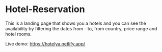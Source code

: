 # Hotel-Reservation
This is a landing page that shows you a hotels and you can see the availability by filtering the dates from - to, from country, price range and hotel rooms.


Live demo: https://hotelya.netlify.app/
